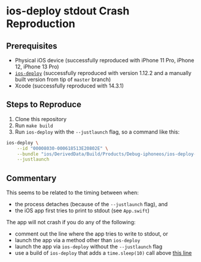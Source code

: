 # ios-deploy stdout Crash Reproduction

## Prerequisites

- Physical iOS device (successfully reproduced with iPhone 11 Pro, iPhone 12, iPhone 13 Pro)
- [`ios-deploy`](https://github.com/ios-control/ios-deploy) (successfully reproduced with version 1.12.2 and a manually built version from tip of `master` branch)
- Xcode (successfully reproduced with 14.3.1)

## Steps to Reproduce

1. Clone this repository
2. Run `make build`
3. Run `ios-deploy` with the `--justlaunch` flag, so a command like this:

```sh
ios-deploy \
    --id "00008030-000618513E20802E" \
    --bundle "ios/DerivedData/Build/Products/Debug-iphoneos/ios-deploy-stdout-crash.app" \
    --justlaunch
```

## Commentary

This seems to be related to the timing between when:

- the process detaches (because of the `--justlaunch` flag), and
- the iOS app first tries to print to stdout (see `App.swift`)

The app will not crash if you do any of the following:

- comment out the line where the app tries to write to stdout, or
- launch the app via a method other than `ios-deploy`
- launch the app via `ios-deploy` without the `--justlaunch` flag
- use a build of `ios-deploy` that adds a `time.sleep(10)` call above [this line](https://github.com/ios-control/ios-deploy/blob/33f282645fe8325ac3e8269c9d7928cbd9cafa43/src/scripts/lldb.py#L78)
